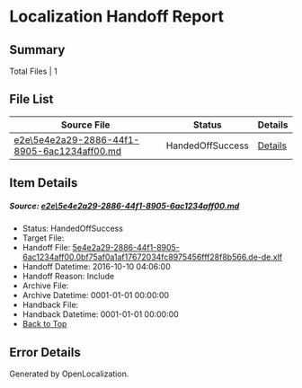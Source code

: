 # <a name='report-top'></a> Localization Handoff Report

## Summary
 Total Files | 1

## File List
 Source File | Status | Details 
 ----------- | ------ | ------- 
 [e2e\5e4e2a29-2886-44f1-8905-6ac1234aff00.md](https://github.com/OpenLocalizationTestOrg/ol-test0/blob/0e468e387ab2ef356a28eb1e521e0e6fce8a02a4/e2e/5e4e2a29-2886-44f1-8905-6ac1234aff00.md) | HandedOffSuccess | [Details](#f875148175623cd34b302a29281ae7cf7bea90f41)

## Item Details
##### <a name='f875148175623cd34b302a29281ae7cf7bea90f41'></a> Source: [e2e\5e4e2a29-2886-44f1-8905-6ac1234aff00.md](https://github.com/OpenLocalizationTestOrg/ol-test0/blob/0e468e387ab2ef356a28eb1e521e0e6fce8a02a4/e2e/5e4e2a29-2886-44f1-8905-6ac1234aff00.md)
* Status: HandedOffSuccess
* Target File: 
* Handoff File: [5e4e2a29-2886-44f1-8905-6ac1234aff00.0bf75af0a1af17672034fc8975456fff28f8b566.de-de.xlf](https://github.com/OpenLocalizationTestOrg/ol-test0-handoff/blob/8174612a3316ff6ced58e4c0aca69b7af224a5d1/ol-handoff/OpenLocalizationTestOrg/ol-test0-dede/qimu/ht/5e4e2a29-2886-44f1-8905-6ac1234aff00.0bf75af0a1af17672034fc8975456fff28f8b566.de-de.xlf)
* Handoff Datetime: 2016-10-10 04:06:00
* Handoff Reason: Include
* Archive File: 
* Archive Datetime: 0001-01-01 00:00:00
* Handback File: 
* Handback Datetime: 0001-01-01 00:00:00
* [Back to Top](#report-top)


## Error Details

Generated by OpenLocalization.
